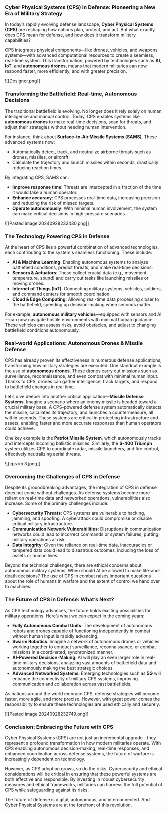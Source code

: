 
### **Cyber Physical Systems (CPS) in Defense: Pioneering a New Era of Military Strategy**

In today’s rapidly evolving defense landscape, **Cyber Physical Systems (CPS)** are reshaping how nations plan, protect, and act. But what exactly does CPS mean for defense, and how does it transform military capabilities?

CPS integrates physical components—like drones, vehicles, and weapons systems—with advanced computational resources to create a seamless, real-time system. This transformation, powered by technologies such as **AI**, **IoT**, and **autonomous drones**, means that modern militaries can now respond faster, more efficiently, and with greater precision.

![[Designer.png]]


### **Transforming the Battlefield: Real-time, Autonomous Decisions**

The traditional battlefield is evolving. No longer does it rely solely on human intelligence and manual control. Today, CPS enables systems like **autonomous drones** to make real-time decisions, scan for threats, and adjust their strategies without needing human intervention.

For instance, think about **Surface-to-Air Missile Systems (SAMS)**. These advanced systems now:

- Automatically detect, track, and neutralize airborne threats such as drones, missiles, or aircraft.
- Calculate the trajectory and launch missiles within seconds, drastically reducing reaction times.

By integrating CPS, SAMS can:

- **Improve response time**: Threats are intercepted in a fraction of the time it would take a human operator.
- **Enhance accuracy**: CPS processes real-time data, increasing precision and reducing the risk of missed targets.
- **Operate autonomously**: With minimal human involvement, the system can make critical decisions in high-pressure scenarios.


![[Pasted image 20240928232430.png]]

### **The Technology Powering CPS in Defense**

At the heart of CPS lies a powerful combination of advanced technologies, each contributing to the system's seamless functioning. These include:

- **AI & Machine Learning**: Enabling autonomous systems to analyze battlefield conditions, predict threats, and make real-time decisions.
- **Sensors & Actuators**: These collect crucial data (e.g., movement, temperature, sound) and carry out tasks like launching missiles or moving drones.
- **Internet of Things (IoT)**: Connecting military systems, vehicles, soldiers, and command centers for smooth coordination.
- **Cloud & Edge Computing**: Allowing real-time data processing closer to the battlefield, speeding up decision-making when seconds matter.

For example, **autonomous military vehicles**—equipped with sensors and AI—can now navigate hostile environments with minimal human guidance. These vehicles can assess risks, avoid obstacles, and adjust to changing battlefield conditions autonomously.




### **Real-world Applications: Autonomous Drones & Missile Defense**

CPS has already proven its effectiveness in numerous defense applications, transforming how military strategies are executed. One standout example is the use of **autonomous drones**. These drones carry out missions such as surveillance, reconnaissance, and even combat with minimal human input. Thanks to CPS, drones can gather intelligence, track targets, and respond to battlefield changes in real time.

Let’s dive deeper into another critical application—**Missile Defense Systems**. Imagine a scenario where an enemy missile is headed toward a crucial military base. A CPS-powered defense system automatically detects the missile, calculates its trajectory, and launches a countermeasure, all within seconds. These systems are critical in protecting infrastructure and assets, enabling faster and more accurate responses than human operators could achieve.

One key example is the **Patriot Missile System**, which autonomously tracks and intercepts incoming ballistic missiles. Similarly, the **S-400 Triumph** system utilizes CPS to coordinate radar, missile launchers, and fire control, effectively neutralizing aerial threats.

![[cps im 3.jpeg]]


### **Overcoming the Challenges of CPS in Defense**

Despite its groundbreaking advantages, the integration of CPS in defense does not come without challenges. As defense systems become more reliant on real-time data and networked operations, vulnerabilities also increase. Some of the primary challenges include:

- **Cybersecurity Threats**: CPS systems are vulnerable to hacking, jamming, and spoofing. A cyberattack could compromise or disable critical military infrastructure.
- **Communication Network Vulnerabilities**: Disruptions in communication networks could lead to incorrect commands or system failures, putting military operations at risk.
- **Data Integrity**: Given the reliance on real-time data, inaccuracies or tampered data could lead to disastrous outcomes, including the loss of assets or human lives.

Beyond the technical challenges, there are ethical concerns about autonomous military systems. When should AI be allowed to make life-and-death decisions? The use of CPS in combat raises important questions about the role of humans in warfare and the extent of control we hand over to machines.


### **The Future of CPS in Defense: What’s Next?**

As CPS technology advances, the future holds exciting possibilities for military operations. Here’s what we can expect in the coming years:

- **Fully Autonomous Combat Units**: The development of autonomous robots and drones capable of functioning independently in combat without human input is rapidly advancing.
- **Swarm Robotics**: Imagine a network of autonomous drones or vehicles working together to conduct surveillance, reconnaissance, or combat missions in a coordinated, synchronized manner.
- **AI-Powered Decision-Making**: AI will play an even larger role in real-time military decisions, analyzing vast amounts of battlefield data and autonomously making the best strategic choices.
- **Advanced Networked Systems**: Emerging technologies such as **5G** will enhance the connectivity of military CPS systems, improving communication and collaboration across vast battlefields.

As nations around the world embrace CPS, defense strategies will become faster, more agile, and more precise. However, with great power comes the responsibility to ensure these technologies are used ethically and securely.

![[Pasted image 20240928232749.png]]


### **Conclusion: Embracing the Future with CPS**

Cyber Physical Systems (CPS) are not just an incremental upgrade—they represent a profound transformation in how modern militaries operate. With CPS enabling autonomous decision-making, real-time responses, and enhanced coordination across defense systems, the future of warfare is increasingly dependent on technology.

However, as CPS adoption grows, so do the risks. Cybersecurity and ethical considerations will be critical in ensuring that these powerful systems are both effective and responsible. By investing in robust cybersecurity measures and ethical frameworks, militaries can harness the full potential of CPS while safeguarding against its risks.

The future of defense is digital, autonomous, and interconnected. And Cyber Physical Systems are at the forefront of this revolution.
